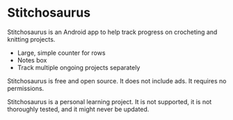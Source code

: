 # Stitchosaurus

Stitchosaurus is an Android app to help track progress on crocheting and knitting projects.

* Large, simple counter for rows
* Notes box
* Track multiple ongoing projects separately

Stitchosaurus is free and open source. It does not include ads. It requires no permissions.

Stitchosaurus is a personal learning project. It is not supported, it is not thoroughly tested, and
it might never be updated.
